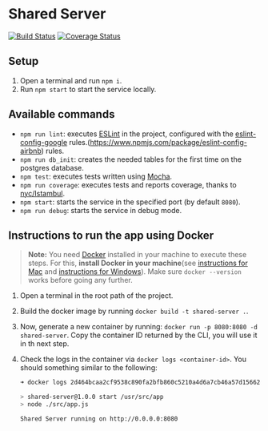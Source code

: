# Shared Server

[![Build Status](https://travis-ci.org/taller2-2018-1-grupo2/shared-server.svg?branch=master)](https://travis-ci.org/taller2-2018-1-grupo2/shared-server)
[![Coverage Status](https://coveralls.io/repos/github/taller2-2018-1-grupo2/shared-server/badge.svg?branch=master)](https://coveralls.io/github/taller2-2018-1-grupo2/shared-server?branch=master)

## Setup

1. Open a terminal and run `npm i`.
1. Run `npm start` to start the service locally.

## Available commands

* `npm run lint`: executes [ESLint](https://eslint.org/) in the project, configured with the [eslint-config-google](https://github.com/google/eslint-config-google) rules.(https://www.npmjs.com/package/eslint-config-airbnb) rules.
* `npm run db_init`: creates the needed tables for the first time on the postgres database.
* `npm test`: executes tests written using [Mocha](https://mochajs.org/).
* `npm run coverage`: executes tests and reports coverage, thanks to [nyc/Istambul](https://github.com/istanbuljs/nyc).
* `npm start`: starts the service in the specified port (by default `8080`).
* `npm run debug`: starts the service in debug mode.

## Instructions to run the app using Docker

> **Note:** You need [Docker]() installed in your machine to execute these steps. For this, **install Docker in your machine**(see [instructions for Mac](https://docs.docker.com/docker-for-mac/install/) and [instructions for Windows](https://docs.docker.com/docker-for-windows/install/)). Make sure `docker --version` works before going any further.

1. Open a terminal in the root path of the project.
1. Build the docker image by running `docker build -t shared-server .`.
1. Now, generate a new container by running: `docker run -p 8080:8080 -d shared-server`. Copy the container ID returned by the CLI, you will use it in th next step.
1. Check the logs in the container via `docker logs <container-id>`. You should something similar to the following:

    ```bash
    ➜ docker logs 2d464bcaa2cf9538c890fa2bfb860c5210a4d6a7cb46a57d156620d2871b7054

    > shared-server@1.0.0 start /usr/src/app
    > node ./src/app.js

    Shared Server running on http://0.0.0.0:8080
    ```




